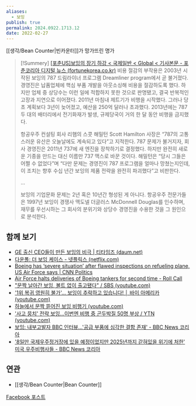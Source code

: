 ```yaml
---
aliases:
  - 보잉
publish: true
permalink: 2024.0922.1713.12
date: 2022-02-27
---
```

[[생각/Bean Counter|빈카운터]]가 망가뜨린 명가

> [!Summery] [[포춘US]보잉의 장기 하강 < 국제일반 < Global < 기사본문 - 포춘코리아 디지털 뉴스 (fortunekorea.co.kr)](https://www.fortunekorea.co.kr/news/articleView.html?idxno=12203&fbclid=IwY2xjawFXQAVleHRuA2FlbQIxMAABHZL0Q0vypx08UGg5vdW3pif7m7fbcJjL3k1m5krRFn9zXnoC8GXuTB17Cg_aem_NK2GGNNIIRxD-b5tUjMALA)
> 비용 절감의 부작용은 2003년 시작된 보잉의 787 드림라이너 프로그램 Dreamliner program에서 곧 불거졌다. 경영진은 납품업체에 핵심 부품 개발을 아웃소싱해 비용을 절감하도록 했다. 하지만 업체 중 상당수는 이런 일에 적합하지 못한 것으로 판명됐고, 결국 반복적인 고장과 지연으로 이어졌다. 2011년 마침내 제트기가 비행을 시작했다. 그러나 당초 계획보다 3년이 늦어졌고, 예산을 250억 달러나 초과했다. 2013년에는 787 두 대의 배터리에서 전기화재가 발생, 규제당국이 거의 한 달 동안 비행을 금지했다.
> 
> 항공우주 컨설팅 회사 리햄의 스콧 해밀턴 Scott Hamilton 사장은 “787의 고통스러운 유산은 오늘날에도 계속되고 있다”고 지적한다. 787 문제가 불거지자, 회사 경영진은 2011년 737에 새 엔진을 장착하기로 결정했다. 하지만 완전히 새로운 기종을 만드는 대신 이름만 737 맥스로 바꾼 것이다. 해밀턴은 “당시 그들은 어쩔 수 없었다”며 “다만 문제는 경영진이 787 프로그램을 얼마나 망쳤는지인데, 이 조치는 향후 수십 년간 보잉의 제품 전략을 완전히 파괴했다”고 비판한다.
>  
>  ...
>  
> 보잉의 기업문화 문제는 2년 혹은 10년간 형성된 게 아니다. 항공우주 전문가들은 1997년 보잉이 경쟁사 맥도넬 더글러스 McDonnell Douglas를 인수하며, 재무를 우선시하는 그 회사의 분위기와 상당수 경영진을 수용한 것을 그 원인으로 분석한다.

## 함께 보기
- [GE 출신 CEO들이 만든 보잉의 비극 | 티타임즈 (daum.net)](https://v.daum.net/v/5e202c3eca835a181486ba36?fbclid=IwZXh0bgNhZW0CMTAAAR2S9ENL8qcdPFBoOb3Vt6Yn-5u323CYy95NZuZK0RZ_c156AvBl7kwdewo_aem_NK2GGNNIIRxD-b5tUjMALA)
- [다운폴: 더 보잉 케이스 - 넷플릭스 (netflix.com)](https://www.netflix.com/title/81272421?fbclid=IwY2xjawFXQItleHRuA2FlbQIxMAABHXGORjyCGneYnzQESJXl6n8EVFnUDNONNWRfCPptlZ04E4mpPnH9Y46nJA_aem_sKvSrRWFFIKXpdrChhcoVA)
- [Boeing has ‘severe situation’ after flawed inspections on refueling plane, US Air Force says | CNN Politics](https://edition.cnn.com/2019/03/14/politics/air-force-boeing-refueling-plane/index.html?fbclid=IwY2xjawFXQKFleHRuA2FlbQIxMAABHXGORjyCGneYnzQESJXl6n8EVFnUDNONNWRfCPptlZ04E4mpPnH9Y46nJA_aem_sKvSrRWFFIKXpdrChhcoVA)
- [Air Force halts deliveries of Boeing tankers for second time - Roll Call](https://rollcall.com/2019/04/02/air-force-halts-deliveries-of-boeing-tankers-for-second-time/?fbclid=IwY2xjawFXQLNleHRuA2FlbQIxMAABHRkUTVJvLLixrHhTet8XdC_YZMpwpA3FFEdcDV8r8N-ZnV0VgRS0y18A9Q_aem_aHfpuXizNeRECNCQAhoSpw)
- ["문짝 날아간 보잉, 볼트 없이 출고됐다" / SBS (youtube.com)](https://www.youtube.com/watch?v=l8pqH_oBkMQ)
- ['1위 복귀 영원히 불가'… 보잉이 추락하고 있습니다! │ 바이 아메리카 (youtube.com)](https://www.youtube.com/watch?v=VEEA0aT6DlU)
- [하늘에서 문짝 뜯어진 보잉 비행기 (youtube.com)](https://www.youtube.com/watch?v=kOb5VDlunLA)
- ['사고 뭉치' 전락 보잉...이번엔 비행 중 곤두박질 50명 부상 / YTN (youtube.com)](https://www.youtube.com/watch?v=ylE1jLZm54Q)
- [보잉: 내부고발자 BBC 인터뷰...'공급 부품에 심각한 결함 존재' - BBC News 코리아](https://www.bbc.com/korean/articles/crgywpd243xo?fbclid=IwY2xjawFXQPpleHRuA2FlbQIxMAABHR85FfVRi_Iov_fuAbISZ4EVNW6h0AkdvLtMm7TVBcowAsKITku7zdi_aA_aem_eNI_VQLI94MOisbAjg2Gsg)
- ['8일만 국제우주정거장에 있을 예정이었지만 2025년까지 갇혀있을 위기에 처한' 미국 우주비행사들 - BBC News 코리아](https://www.bbc.com/korean/articles/cly8rw7kywko?at_campaign_type=owned&at_format=link&at_bbc_team=editorial&at_campaign=Social_Flow&at_link_origin=BBC_news_Korean&at_ptr_name=facebook_page&at_link_type=web_link&at_link_id=A3EA0DEE-561F-11EF-AB1F-FDEAA51FE403&at_medium=social&fbclid=IwY2xjawFXQQFleHRuA2FlbQIxMAABHRkUTVJvLLixrHhTet8XdC_YZMpwpA3FFEdcDV8r8N-ZnV0VgRS0y18A9Q_aem_aHfpuXizNeRECNCQAhoSpw)

## 연관
- [[생각/Bean Counter|Bean Counter]]

[Facebook 포스트](https://www.facebook.com/share/19qY3gPJpM/)